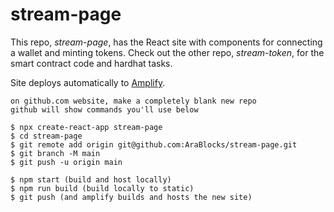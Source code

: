 # stream-page

This repo, *stream-page*, has the React site with components for connecting a wallet and minting tokens.
Check out the other repo, *stream-token*, for the smart contract code and hardhat tasks.

Site deploys automatically to [Amplify](https://main.d2l5p8khnlyxk6.amplifyapp.com/).

```
on github.com website, make a completely blank new repo
github will show commands you'll use below

$ npx create-react-app stream-page
$ cd stream-page
$ git remote add origin git@github.com:AraBlocks/stream-page.git
$ git branch -M main
$ git push -u origin main

$ npm start (build and host locally)
$ npm run build (build locally to static)
$ git push (and amplify builds and hosts the new site)
```
